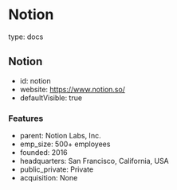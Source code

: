 # Notion
type: docs

## Notion
- id: notion
- website: https://www.notion.so/
- defaultVisible: true

### Features
- parent: Notion Labs, Inc.
- emp_size: 500+ employees
- founded: 2016
- headquarters: San Francisco, California, USA
- public_private: Private
- acquisition: None

